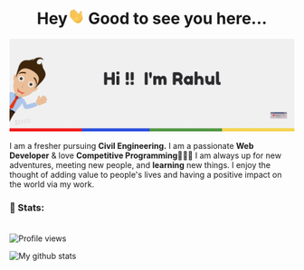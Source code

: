 

<!--
**iamrahul8/iamrahul8** is a ✨ _special_ ✨ repository because its `README.md` (this file) appears on your GitHub profile.

Here are some ideas to get you started:

- 🔭 I’m currently working on ...
- 🌱 I’m currently learning ...
- 👯 I’m looking to collaborate on ...
- 🤔 I’m looking for help with ...
- 💬 Ask me about ...
- 📫 How to reach me: ...
- 😄 Pronouns: ...
- ⚡ Fun fact: ...

 👋🏼 👨🏻‍💻 
-->

### <h1 align="center">Hey<img src="https://raw.githubusercontent.com/ABSphreak/ABSphreak/master/gifs/Hi.gif" width="30px" /> Good to see you here...

<img src="Hi.gif" alt="banner that says Rahul Kumar - Web Developer , Coder , Designer & Learner😁">
 
I am a fresher pursuing **Civil Engineering.**
I am a passionate **Web Developer** & love **Competitive Programming**👨🏻‍💻 
I am always up for new adventures, meeting new people, and **learning** new things.
I enjoy the thought of adding value to people's lives and having a positive impact on the world via my work.


 ### 📶 Stats:<br><br>
 
 ![Profile views](https://gpvc.arturio.dev/iamrahul8)
 

![My github stats](https://github-readme-stats.vercel.app/api?username=iamrahul8&show_icons=true&title_color=ff0000&icon_color=00ff00&text_color=000&bg_color=fff&count_private=true&width=40%&align=left) 
<br>
<br>
